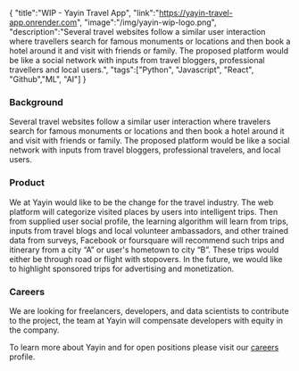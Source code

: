 {
"title":"WIP - Yayin Travel App",
"link":"https://yayin-travel-app.onrender.com",
"image":"/img/yayin-wip-logo.png",
"description":"Several travel websites follow a similar user interaction where travellers search for famous monuments or locations and then book a hotel around it and visit with friends or family. The proposed platform would be like a social network with inputs from travel bloggers, professional travellers and local users.",
"tags":["Python", "Javascript", "React", "Github","ML", "AI"]
}

### Background

Several travel websites follow a similar user interaction where travelers search for famous monuments or locations and then book a hotel around it and visit with friends or family. The proposed platform would be like a social network with inputs from travel bloggers, professional travelers, and local users.

### Product

We at Yayin would like to be the change for the travel industry. The web platform will categorize visited places by users into intelligent trips. Then from supplied user social profile, the learning algorithm will learn from trips, inputs from travel blogs and local volunteer ambassadors, and other trained data from surveys, Facebook or foursquare will recommend such trips and itinerary from a city “A” or user's hometown to city “B”. These trips would either be through road or flight with stopovers. In the future, we would like to highlight sponsored trips for advertising and monetization.

### Careers

We are looking for freelancers, developers, and data scientists to contribute to the project, the team at Yayin will compensate developers with equity in the company.

To learn more about Yayin and for open positions please visit our [careers](https://yayin-ai-labs.breezy.hr/) profile.
